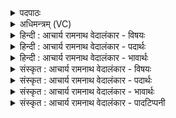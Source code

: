 <details><summary>पदपाठः</summary>

ते꣢। स्या꣣म। देव। वरुण। ते꣢। मि꣣त्र। मि। त्र। सूरि꣡भिः꣢। स꣣ह꣢। इ꣡ष꣢꣯म्। स्वऽ३रि꣡ति꣢। च꣣। धीमहि। १०६९।
</details>

<details><summary>अधिमन्त्रम् (VC)</summary>

- आदित्याः
- वसिष्ठो मैत्रावरुणिः
- गायत्री
- षड्जः
</details>

<details><summary>हिन्दी : आचार्य रामनाथ वेदालंकार - विषयः</summary>

आगे वरुण और मित्र से प्रार्थना करते हैं।
</details>

<details><summary>हिन्दी : आचार्य रामनाथ वेदालंकार - पदार्थः</summary>

पदार्थान्वयभाषाः -  हे (देव) प्रकाशक,ज्ञानी (वरुण) वरणीय जीवात्मन् ! हम (ते) तेरे (स्याम) होवें। हे (मित्र) मित्र परमात्मन् ! (सूरिभिः सह) विद्वानों सहित,हम (ते) तेरे (स्याम) होवें। (इषम्) अभीष्ट ऐश्वर्य को (स्वः च) और आनन्द को (धीमहि) धारण करें ॥३॥
</details>

<details><summary>हिन्दी : आचार्य रामनाथ वेदालंकार - भावार्थः</summary>

भावार्थभाषाः -  परमात्मा और जीवात्मा की मित्रता प्राप्त करके सब मनुष्य ज्ञानवान्,प्रकाशवान्,आनन्दवान् और ऐश्वर्यवान् हों तथा मुक्ति को प्राप्त करें ॥३॥
</details>

<details><summary>संस्कृत : आचार्य रामनाथ वेदालंकार - विषयः</summary>

अथ वरुणं मित्रं च प्रार्थयते।
</details>

<details><summary>संस्कृत : आचार्य रामनाथ वेदालंकार - पदार्थः</summary>

पदार्थान्वयभाषाः -  हे (देव) प्रकाशक,ज्ञानवन् (वरुण) वरणीय जीवात्मन् ! वयम् (ते) तव (स्याम) भवेम,हे (मित्र) सखे परमात्मन् ! (सूरिभिः सह) विद्वद्भिः साकम्,वयम् (ते) तव (स्याम) भवेम। (इषम्) अभीष्टम् ऐश्वर्यम् (स्वः च) आनन्दं च (धीमहि) दधीमहि।[डुधाञ् धातोर्लिङि ‘छन्दस्युभयथा’ इत्यार्धधातुकत्वात् शबभावः ईत्वं च]॥३॥
</details>

<details><summary>संस्कृत : आचार्य रामनाथ वेदालंकार - भावार्थः</summary>

भावार्थभाषाः -  परमात्मजीवात्मनोः सख्यं प्राप्य सर्वे मनुष्या ज्ञानवन्तः प्रकाशवन्तः सानन्दा ऐश्वर्यवन्तः प्राप्तमोक्षाश्च भवेयुः ॥३॥
</details>

<details><summary>संस्कृत : आचार्य रामनाथ वेदालंकार - पादटिप्पनी</summary>

टिप्पणी:   १. ऋ० ७।६६।९।
</details>